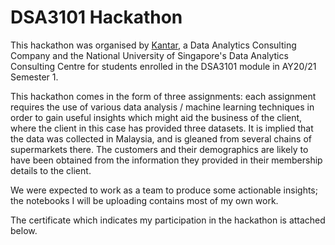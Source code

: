 # DSA3101 Hackathon

This hackathon was organised by [Kantar](http://www.kantar.com/), a Data Analytics Consulting Company and the National University of Singapore's Data Analytics Consulting Centre for students enrolled in the DSA3101 module in AY20/21 Semester 1. 

This hackathon comes in the form of three assignments: each assignment requires the use of various data analysis / machine learning techniques in order to gain useful insights which might aid the business of the client, where the client in this case has provided three datasets. It is implied that the data was collected in Malaysia, and is gleaned from several chains of supermarkets there. The customers and their demographics are likely to have been obtained from the information they provided in their membership details to the client. 

We were expected to work as a team to produce some actionable insights; the notebooks I will be uploading contains most of my own work.

The certificate which indicates my participation in the hackathon is attached below. 
